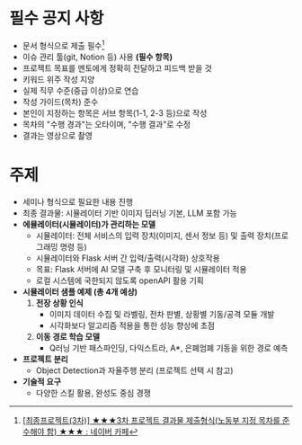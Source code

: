 # 필수 공지 사항

- 문서 형식으로 제출 필수[^1]
- 이슈 관리 툴(git, Notion 등) 사용 **(필수 항목)**
- 프로젝트 목표를 멘토에게 정확히 전달하고 피드백 받을 것
- 키워드 위주 작성 지양
- 실제 직무 수준(중급 이상)으로 연습
- 작성 가이드(목차) 준수
- 본인이 지정하는 항목은 서브 항목(1-1, 2-3 등)으로 작성
- 목차의 "수행 경과"는 오타이며, "수행 결과"로 수정
- 결과는 영상으로 촬영

# 주제

- 세미나 형식으로 필요한 내용 진행
- 최종 결과물: 시뮬레이터 기반 이미지 딥러닝 기본, LLM 포함 가능
- **에뮬레이터(시뮬레이터)가 관리하는 모델**
    - 시뮬레이터: 전체 서비스의 입력 장치(이미지, 센서 정보 등) 및 출력 장치(프로그래밍 명령 등)
    - 시뮬레이터와 Flask 서버 간 입력/출력(시각화) 상호작용
    - 목표: Flask 서버에 AI 모델 구축 후 모니터링 및 시뮬레이터 적용
    - 로컬 시스템에 국한되지 않도록 openAPI 활용 기획
- **시뮬레이터 샘플 예제 (총 4개 예상)**
    1. **전장 상황 인식**
        - 이미지 데이터 수집 및 라벨링, 전차 판별, 상황별 기동/공격 모듈 개발
        - 시각화보다 알고리즘 적용을 통한 성능 향상에 초점
    2. **이동 경로 학습 모델**
        - Q러닝 기반 패스파인딩, 다익스트라, A*, 은폐엄폐 기동을 위한 경로 예측
- **프로젝트 분리**
    - Object Detection과 자율주행 분리 (프로젝트 선택 시 참고)
- **기술적 요구**
    - 다양한 스킬 활용, 완성도 중심 경쟁

[^1]: [[최종프로젝트(3차)] ★★★3차 프로젝트 결과물 제출형식(노동부 지정 목차를 준수해야 함) ★★★ : 네이버 카페](https://cafe.naver.com/hrotem2?iframe_url_utf8=%2FArticleRead.nhn%253Fclubid%3D31345477%2526articleid%3D926%2526referrerAllArticles%3Dtrue)
